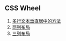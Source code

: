 ## CSS Wheel

1. [多行文本垂直居中的方法](./multiple_lines_center.html)
2. [两列布局](./twoColumns)
2. [三列布局](./threeColumns)
